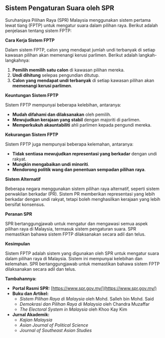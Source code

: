 ## Sistem Pengaturan Suara oleh SPR

Suruhanjaya Pilihan Raya (SPR) Malaysia menggunakan sistem pertama lewat tiang (FPTP) untuk mengatur suara dalam pilihan raya. Berikut adalah penjelasan tentang sistem FPTP:

**Cara Kerja Sistem FPTP**

Dalam sistem FPTP, calon yang mendapat jumlah undi terbanyak di setiap kawasan pilihan akan memenangi kerusi parlimen. Berikut adalah langkah-langkahnya:

1. **Pemilih memilih satu calon** di kawasan pilihan mereka.
2. **Undi dihitung** selepas pengundian ditutup.
3. **Calon yang mendapat undi terbanyak** di setiap kawasan pilihan akan **memenangi kerusi parlimen**.

**Keuntungan Sistem FPTP**

Sistem FPTP mempunyai beberapa kelebihan, antaranya:

* **Mudah difahami dan dilaksanakan** oleh pemilih.
* **Mewujudkan kerajaan yang stabil** dengan majoriti di parlimen.
* **Memperkukuh akauntabiliti** ahli parlimen kepada pengundi mereka.

**Kekurangan Sistem FPTP**

Sistem FPTP juga mempunyai beberapa kelemahan, antaranya:

* **Tidak sentiasa mewujudkan representasi yang berkadar** dengan undi rakyat.
* **Mungkin mengabaikan undi minoriti**.
* **Mendorong politik wang dan penentuan sempadan pilihan raya**.

**Sistem Alternatif**

Beberapa negara menggunakan sistem pilihan raya alternatif, seperti sistem perwakilan berkadar (PR). Sistem PR memberikan representasi yang lebih berkadar dengan undi rakyat, tetapi boleh menghasilkan kerajaan yang lebih bersifat konsensus.

**Peranan SPR**

SPR bertanggungjawab untuk mengatur dan mengawasi semua aspek pilihan raya di Malaysia, termasuk sistem pengaturan suara. SPR memastikan bahawa sistem FPTP dilaksanakan secara adil dan telus.

**Kesimpulan**

Sistem FPTP adalah sistem yang digunakan oleh SPR untuk mengatur suara dalam pilihan raya di Malaysia. Sistem ini mempunyai kelebihan dan kelemahan. SPR bertanggungjawab untuk memastikan bahawa sistem FPTP dilaksanakan secara adil dan telus.

**Tambahannya:**

* **Portal Rasmi SPR:** [https://www.spr.gov.my/](https://www.spr.gov.my/)
* **Buku dan Artikel:**
    * _Sistem Pilihan Raya di Malaysia_ oleh Mohd. Salleh bin Mohd. Said
    * _Demokrasi dan Pilihan Raya di Malaysia_ oleh Chandra Muzaffar
    * _The Electoral System in Malaysia_ oleh Khoo Kay Kim
* **Jurnal Akademik:**
    * _Kajian Malaysia_
    * _Asian Journal of Political Science_
    * _Journal of Southeast Asian Studies_